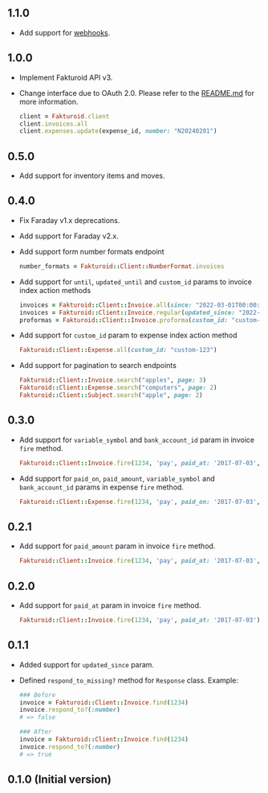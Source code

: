 ## 1.1.0

- Add support for [webhooks](https://www.fakturoid.cz/api/v3/webhooks).

## 1.0.0

- Implement Fakturoid API v3.
- Change interface due to OAuth 2.0. Please refer to the [README.md](README.md) for more information.

  ```ruby
  client = Fakturoid.client
  client.invoices.all
  client.expenses.update(expense_id, number: "N20240201")
  ```

## 0.5.0

- Add support for inventory items and moves.

## 0.4.0

- Fix Faraday v1.x deprecations.
- Add support for Faraday v2.x.
- Add support form number formats endpoint

  ```ruby
  number_formats = Fakturoid::Client::NumberFormat.invoices
  ```

- Add support for `until`, `updated_until` and `custom_id`
params to invoice index action methods

  ```ruby
  invoices = Fakturoid::Client::Invoice.all(since: "2022-03-01T00:00:00+01:00", until: "2022-03-31T23:59:59+01:00")
  invoices = Fakturoid::Client::Invoice.regular(updated_since: "2022-03-01T00:00:00+01:00", updated_until: "2022-03-31T23:59:59+01:00")
  proformas = Fakturoid::Client::Invoice.proforma(custom_id: "custom-123")
  ```

- Add support for `custom_id` param to expense index action method

  ```ruby
  Fakturoid::Client::Expense.all(custom_id: "custom-123")
  ```

- Add support for pagination to search endpoints

  ```ruby
  Fakturoid::Client::Invoice.search("apples", page: 3)
  Fakturoid::Client::Expense.search("computers", page: 2)
  Fakturoid::Client::Subject.search("apple", page: 2)
  ```

## 0.3.0

- Add support for `variable_symbol` and `bank_account_id` param in invoice `fire` method.

  ```ruby
  Fakturoid::Client::Invoice.fire(1234, 'pay', paid_at: '2017-07-03', paid_amount: '100.23', variable_symbol: '12345678', bank_account_id: 123)
  ```

- Add support for `paid_on`, `paid_amount`, `variable_symbol` and `bank_account_id` params in expense `fire` method.

  ```ruby
  Fakturoid::Client::Expense.fire(1234, 'pay', paid_on: '2017-07-03', paid_amount: '100.23', variable_symbol: '12345678', bank_account_id: 123)
  ```

## 0.2.1

- Add support for `paid_amount` param in invoice `fire` method.

  ```ruby
  Fakturoid::Client::Invoice.fire(1234, 'pay', paid_at: '2017-07-03', paid_amount: '100.23')
  ```

## 0.2.0

- Add support for `paid_at` param in invoice `fire` method.

  ```ruby
  Fakturoid::Client::Invoice.fire(1234, 'pay', paid_at: '2017-07-03')
  ```

## 0.1.1

- Added support for `updated_since` param.
- Defined `respond_to_missing?` method for `Response` class. Example:

  ```ruby
  ### Before
  invoice = Fakturoid::Client::Invoice.find(1234)
  invoice.respond_to?(:number)
  # => false

  ### After
  invoice = Fakturoid::Client::Invoice.find(1234)
  invoice.respond_to?(:number)
  # => true
  ```

## 0.1.0 (Initial version)

